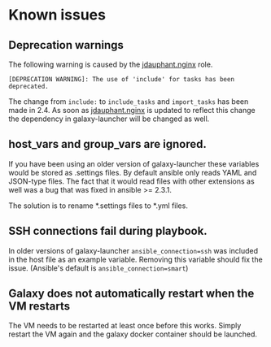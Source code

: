# Known issues

## Deprecation warnings

The following warning is caused by the [jdauphant.nginx](https://github.com/jdauphant/ansible-role-nginx) role.
```
[DEPRECATION WARNING]: The use of 'include' for tasks has been deprecated.
```
The change from `include:` to `include_tasks` and `import_tasks` has been made in 2.4. As soon as [jdauphant.nginx](https://github.com/jdauphant/ansible-role-nginx) is updated to reflect this change the dependency in galaxy-launcher will be changed as well.

## host_vars and group_vars are ignored.
If you have been using an older version of galaxy-launcher these variables would be stored as .settings files. By default ansible only reads YAML and JSON-type files. The fact that it would read files with other extensions as well was a bug that was fixed in ansible >= 2.3.1.

The solution is to rename \*.settings files to \*.yml files.

## SSH connections fail during playbook.
In older versions of galaxy-launcher `ansible_connection=ssh` was included in the host file as an example variable. Removing this variable should fix the issue. (Ansible's default is `ansible_connection=smart`)

## Galaxy does not automatically restart when the VM restarts
The VM needs to be restarted at least once before this works. Simply restart the VM again
and the galaxy docker container should be launched.
